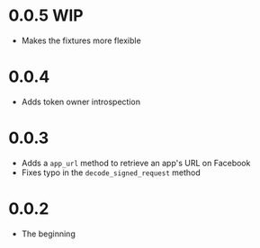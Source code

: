 # 0.0.5 WIP

* Makes the fixtures more flexible

# 0.0.4

* Adds token owner introspection

# 0.0.3

* Adds a ``app_url`` method to retrieve an app's URL on Facebook
* Fixes typo in the ``decode_signed_request`` method

# 0.0.2

* The beginning
